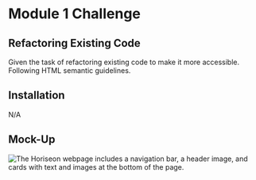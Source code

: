 # Module 1 Challenge

## Refactoring Existing Code

Given the task of refactoring existing code to make it more accessible. Following HTML semantic guidelines. 

## Installation

N/A

## Mock-Up

![The Horiseon webpage includes a navigation bar, a header image, and cards with text and images at the bottom of the page.](./Assets/01-html-css-git-homework-demo.png)

